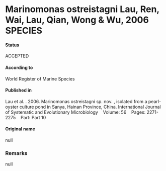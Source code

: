 Marinomonas ostreistagni Lau, Ren, Wai, Lau, Qian, Wong & Wu, 2006 SPECIES
=======

#### Status
ACCEPTED

#### According to
World Register of Marine Species

#### Published in
Lau et al. . 2006. Marinomonas ostreistagni sp. nov. , isolated from a pearl-oyster culture pond in Sanya, Hainan Province, China. International Journal of Systematic and Evolutionary Microbiology    Volume: 56    Pages: 2271-2275    Part: Part 10

#### Original name
null

### Remarks
null